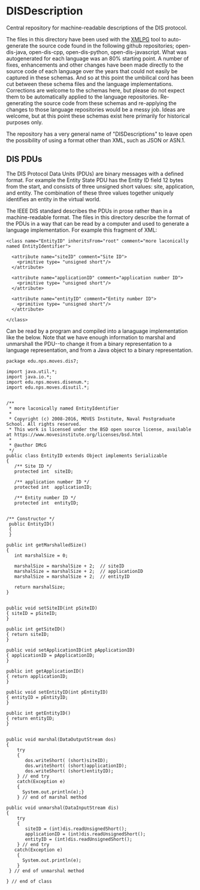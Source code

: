 # DISDescription

Central repository for machine-readable descriptions of the DIS protocol.

The files in this directory have been used with the [XMLPG](http://github.com/open-dis/xmlpg) tool to auto-generate the source code found in the following github repositories; open-dis-java, open-dis-cpp, open-dis-python, open-dis-javascript.
What was autogenerated for each language was an 80% starting point.
A number of fixes, enhancements and other changes have been made directly to the source code of each language over the years that could not easily be captured in these schemas.
And so at this point the umbilical cord has been cut between these schema files and the language implementations.
Corrections are welcome to the schemas here, but please do not expect them to be automatically applied to the language repositories.
Re-generating the source code from these schemas and re-applying the changes to those language repositories would be a messy job.
Ideas are welcome, but at this point these schemas exist here primarily for historical purposes only.

The repository has a very general name of "DISDescriptions" to leave open the possibility of using a format other than XML, such as JSON or ASN.1.

## DIS PDUs

The DIS Protocol Data Units (PDUs) are binary messages with a defined format.
For example the Entity State PDU has the Entity ID field 12 bytes from the start, and consists of three unsigned short values: site, application, and entity.
The combination of these three values together uniquely identifies an entity in the virtual world.

The IEEE DIS standard describes the PDUs in prose rather than in a machine-readable format.
The files in this directory describe the format of the PDUs in a way that can be read by a computer and used to generate a language implementation.
For example this fragment of XML:
~~~~
<class name="EntityID" inheritsFrom="root" comment="more laconically named EntityIdentifier">

  <attribute name="siteID" comment="Site ID">
    <primitive type= "unsigned short"/>
  </attribute>
  
  <attribute name="applicationID" comment="application number ID">
    <primitive type= "unsigned short"/>
  </attribute>
  
  <attribute name="entityID" comment="Entity number ID">
    <primitive type= "unsigned short"/>
  </attribute>
  
</class>
~~~~
Can be read by a program and compiled into a lanaguage implementation like the below.
Note that we have enough information to marshal and unmarshall the PDU--to change it from a binary representation to a language representation, and from a Java object to a binary representation.

~~~~
package edu.nps.moves.dis7;

import java.util.*;
import java.io.*;
import edu.nps.moves.disenum.*;
import edu.nps.moves.disutil.*;


/**
 * more laconically named EntityIdentifier
 *
 * Copyright (c) 2008-2016, MOVES Institute, Naval Postgraduate School. All rights reserved.
 * This work is licensed under the BSD open source license, available at https://www.movesinstitute.org/licenses/bsd.html
 *
 * @author DMcG
 */
public class EntityID extends Object implements Serializable
{
   /** Site ID */
   protected int  siteID;

   /** application number ID */
   protected int  applicationID;

   /** Entity number ID */
   protected int  entityID;


/** Constructor */
 public EntityID()
 {
 }

public int getMarshalledSize()
{
   int marshalSize = 0; 

   marshalSize = marshalSize + 2;  // siteID
   marshalSize = marshalSize + 2;  // applicationID
   marshalSize = marshalSize + 2;  // entityID

   return marshalSize;
}


public void setSiteID(int pSiteID)
{ siteID = pSiteID;
}

public int getSiteID()
{ return siteID; 
}

public void setApplicationID(int pApplicationID)
{ applicationID = pApplicationID;
}

public int getApplicationID()
{ return applicationID; 
}

public void setEntityID(int pEntityID)
{ entityID = pEntityID;
}

public int getEntityID()
{ return entityID; 
}


public void marshal(DataOutputStream dos)
{
    try 
    {
       dos.writeShort( (short)siteID);
       dos.writeShort( (short)applicationID);
       dos.writeShort( (short)entityID);
    } // end try 
    catch(Exception e)
    { 
      System.out.println(e);}
    } // end of marshal method

public void unmarshal(DataInputStream dis)
{
    try 
    {
       siteID = (int)dis.readUnsignedShort();
       applicationID = (int)dis.readUnsignedShort();
       entityID = (int)dis.readUnsignedShort();
    } // end try 
   catch(Exception e)
    { 
      System.out.println(e); 
    }
 } // end of unmarshal method 

} // end of class
~~~~
